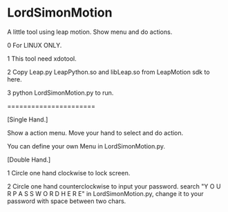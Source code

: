 LordSimonMotion
===============

A little tool using leap motion. Show menu and do actions.

0 For LINUX ONLY.

1 This tool need xdotool.

2 Copy Leap.py LeapPython.so and libLeap.so from LeapMotion sdk to here.

3 python LordSimonMotion.py to run.

======================

[Single Hand.]

Show a action menu. Move your hand to select and do action. 

You can define your own Menu in LordSimonMotion.py.



[Double Hand.]

1 Circle one hand clockwise to lock screen.

2 Circle one hand counterclockwise to input your password.
search "Y O U R P A S S W O R D H E R E" in LordSimonMotion.py, change it to your password with space between two chars.
